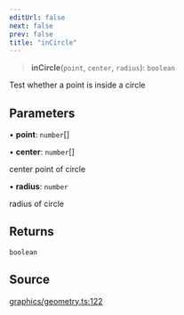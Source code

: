 ```yaml
---
editUrl: false
next: false
prev: false
title: "inCircle"
---
```


> **inCircle**(`point`, `center`, `radius`): `boolean`

Test whether a point is inside a circle

## Parameters

• **point**: `number`[]

• **center**: `number`[]

center point of circle

• **radius**: `number`

radius of circle

## Returns

`boolean`

## Source

[graphics/geometry.ts:122](https://github.com/dgmjs/dgmjs/blob/main/packages/core/src/graphics/geometry.ts#L122)
